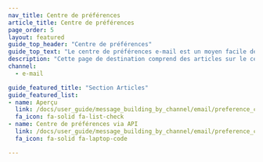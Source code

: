```yaml
---
nav_title: Centre de préférences
article_title: Centre de préférences
page_order: 5
layout: featured
guide_top_header: "Centre de préférences"
guide_top_text: "Le centre de préférences e-mail est un moyen facile de gérer les utilisateurs qui reçoivent certains groupes de lettres d’information. Lisez ces articles pour savoir comment créer et gérer votre centre de préférences au moyen du tableau de bord ou via l’API."
description: "Cette page de destination comprend des articles sur le centre de préférences de courrier électronique Braze et la manière d’utiliser l’API du centre de préférences."
channel:
  - e-mail

guide_featured_title: "Section Articles"
guide_featured_list:
- name: Aperçu
  link: /docs/user_guide/message_building_by_channel/email/preference_center/preference_center/
  fa_icon: fa-solid fa-list-check
- name: Centre de préférences via API
  link: /docs/user_guide/message_building_by_channel/email/preference_center/preference_center_via_api/
  fa_icon: fa-solid fa-laptop-code

---
```

<br><br>
